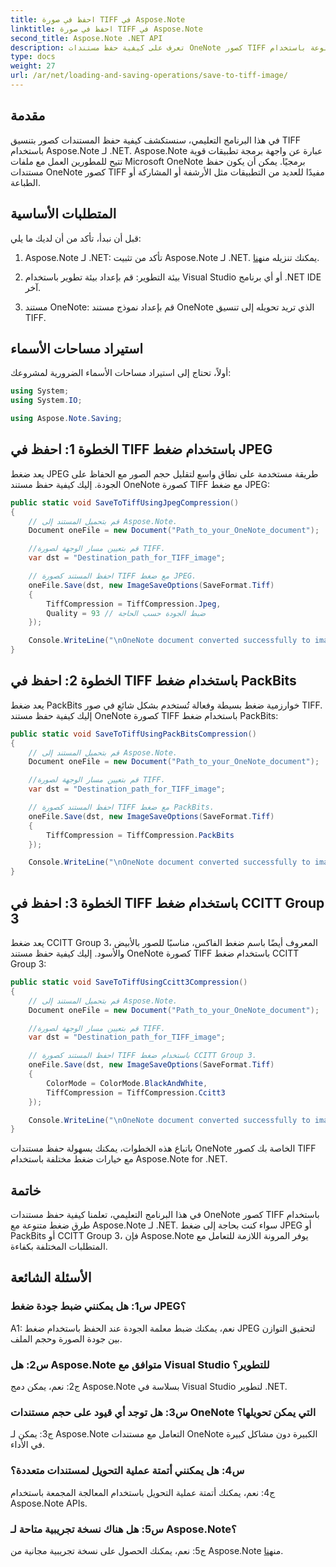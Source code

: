 ```yaml
---
title: احفظ في صورة TIFF في Aspose.Note
linktitle: احفظ في صورة TIFF في Aspose.Note
second_title: Aspose.Note .NET API
description: تعرف على كيفية حفظ مستندات OneNote كصور TIFF باستخدام طرق ضغط متنوعة باستخدام Aspose.Note لـ .NET.
type: docs
weight: 27
url: /ar/net/loading-and-saving-operations/save-to-tiff-image/
---
```

## مقدمة

في هذا البرنامج التعليمي، سنستكشف كيفية حفظ المستندات كصور بتنسيق TIFF باستخدام Aspose.Note لـ .NET. Aspose.Note عبارة عن واجهة برمجة تطبيقات قوية تتيح للمطورين العمل مع ملفات Microsoft OneNote برمجيًا. يمكن أن يكون حفظ مستندات OneNote كصور TIFF مفيدًا للعديد من التطبيقات مثل الأرشفة أو المشاركة أو الطباعة.

## المتطلبات الأساسية

قبل أن نبدأ، تأكد من أن لديك ما يلي:

1.  Aspose.Note لـ .NET: تأكد من تثبيت Aspose.Note لـ .NET. يمكنك تنزيله من[هنا](https://releases.aspose.com/note/net/).

2. بيئة التطوير: قم بإعداد بيئة تطوير باستخدام Visual Studio أو أي برنامج .NET IDE آخر.

3. مستند OneNote: قم بإعداد نموذج مستند OneNote الذي تريد تحويله إلى تنسيق TIFF.

## استيراد مساحات الأسماء

أولاً، تحتاج إلى استيراد مساحات الأسماء الضرورية لمشروعك:

```csharp
using System;
using System.IO;

using Aspose.Note.Saving;

```

## الخطوة 1: احفظ في TIFF باستخدام ضغط JPEG

يعد ضغط JPEG طريقة مستخدمة على نطاق واسع لتقليل حجم الصور مع الحفاظ على الجودة. إليك كيفية حفظ مستند OneNote كصورة TIFF مع ضغط JPEG:

```csharp
public static void SaveToTiffUsingJpegCompression()
{
    // قم بتحميل المستند إلى Aspose.Note.
    Document oneFile = new Document("Path_to_your_OneNote_document");

    //قم بتعيين مسار الوجهة لصورة TIFF.
    var dst = "Destination_path_for_TIFF_image";

    // احفظ المستند كصورة TIFF مع ضغط JPEG.
    oneFile.Save(dst, new ImageSaveOptions(SaveFormat.Tiff)
    {
        TiffCompression = TiffCompression.Jpeg,
        Quality = 93 // ضبط الجودة حسب الحاجة
    });

    Console.WriteLine("\nOneNote document converted successfully to image in TIFF format using JPEG compression.\nFile saved at " + dst);
}
```

## الخطوة 2: احفظ في TIFF باستخدام ضغط PackBits

يعد ضغط PackBits خوارزمية ضغط بسيطة وفعالة تُستخدم بشكل شائع في صور TIFF. إليك كيفية حفظ مستند OneNote كصورة TIFF باستخدام ضغط PackBits:

```csharp
public static void SaveToTiffUsingPackBitsCompression()
{
    // قم بتحميل المستند إلى Aspose.Note.
    Document oneFile = new Document("Path_to_your_OneNote_document");

    //قم بتعيين مسار الوجهة لصورة TIFF.
    var dst = "Destination_path_for_TIFF_image";

    // احفظ المستند كصورة TIFF مع ضغط PackBits.
    oneFile.Save(dst, new ImageSaveOptions(SaveFormat.Tiff)
    {
        TiffCompression = TiffCompression.PackBits
    });

    Console.WriteLine("\nOneNote document converted successfully to image in TIFF format using PackBits compression.\nFile saved at " + dst);
}
```

## الخطوة 3: احفظ في TIFF باستخدام ضغط CCITT Group 3

يعد ضغط CCITT Group 3، المعروف أيضًا باسم ضغط الفاكس، مناسبًا للصور بالأبيض والأسود. إليك كيفية حفظ مستند OneNote كصورة TIFF باستخدام ضغط CCITT Group 3:

```csharp
public static void SaveToTiffUsingCcitt3Compression()
{
    // قم بتحميل المستند إلى Aspose.Note.
    Document oneFile = new Document("Path_to_your_OneNote_document");

    //قم بتعيين مسار الوجهة لصورة TIFF.
    var dst = "Destination_path_for_TIFF_image";

    // احفظ المستند كصورة TIFF باستخدام ضغط CCITT Group 3.
    oneFile.Save(dst, new ImageSaveOptions(SaveFormat.Tiff)
    {
        ColorMode = ColorMode.BlackAndWhite,
        TiffCompression = TiffCompression.Ccitt3
    });

    Console.WriteLine("\nOneNote document converted successfully to image in TIFF format using CCITT Group 3 fax compression.\nFile saved at " + dst);
}
```

باتباع هذه الخطوات، يمكنك بسهولة حفظ مستندات OneNote الخاصة بك كصور TIFF مع خيارات ضغط مختلفة باستخدام Aspose.Note for .NET.

## خاتمة

في هذا البرنامج التعليمي، تعلمنا كيفية حفظ مستندات OneNote كصور TIFF باستخدام طرق ضغط متنوعة مع Aspose.Note لـ .NET. سواء كنت بحاجة إلى ضغط JPEG أو PackBits أو CCITT Group 3، فإن Aspose.Note يوفر المرونة اللازمة للتعامل مع المتطلبات المختلفة بكفاءة.

## الأسئلة الشائعة

### س1: هل يمكنني ضبط جودة ضغط JPEG؟

A1: نعم، يمكنك ضبط معلمة الجودة عند الحفظ باستخدام ضغط JPEG لتحقيق التوازن بين جودة الصورة وحجم الملف.

### س2: هل Aspose.Note متوافق مع Visual Studio للتطوير؟

ج2: نعم، يمكن دمج Aspose.Note بسلاسة في Visual Studio لتطوير .NET.

### س3: هل توجد أي قيود على حجم مستندات OneNote التي يمكن تحويلها؟

ج3: يمكن لـ Aspose.Note التعامل مع مستندات OneNote الكبيرة دون مشاكل كبيرة في الأداء.

### س4: هل يمكنني أتمتة عملية التحويل لمستندات متعددة؟

ج4: نعم، يمكنك أتمتة عملية التحويل باستخدام المعالجة المجمعة باستخدام Aspose.Note APIs.

### س5: هل هناك نسخة تجريبية متاحة لـ Aspose.Note؟

ج5: نعم، يمكنك الحصول على نسخة تجريبية مجانية من Aspose.Note من[هنا](https://releases.aspose.com/).